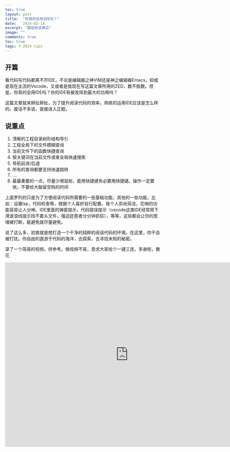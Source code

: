 ```yaml
---
toc: true
layout: post
title:  "你真的会用IDE吗？"
date:   2024-02-18
excerpt: "跟鼠标说再见"
image: ""
comments: true
toc: true
tags: Y-2024 tips
---
```


## 开篇

看代码写代码都离不开IDE，不论是编辑器之神VIM还是神之编辑器Emacs，抑或是现在主流的Vscode，又或者是我现在写这篇文章所用的ZED，数不胜数。但是，你真的会用IDE吗？你的IDE有被发挥到最大的功用吗？

这篇文章就来掰扯掰扯，为了提升阅读代码的效率，熟练的运用IDE应该是怎么样的。废话不多说，直接进入正题。

## 说重点
1. 清晰的工程目录树形结构导引
2. 工程全局下的文件模糊查询
3. 当前文件下的函数快捷查询
4. 按关键词在当前文件或者全局快速搜索
5. 导航前进/后退
6. 所有的查询都要支持快速跳转
7. ....
8. 最最重要的一点，尽量少用鼠标，能用快捷键务必要用快捷键。操作一定要快，不要给大脑留空档的时间

上面罗列的只是为了方便阅读代码所需要的一些基础功能，其他的一些功能，比如：设置lsp，代码检查等，根据个人喜好自行配置。我个人崇尚简洁，花哨的功能容易让人分神。IDE里面的弹窗提示，代码错误提示（vscode这类IDE经常用下滑波浪线提示找不着头文件，强迫症患者分分钟抓狂），等等，这些都会让你的思绪被打断，能避免就尽量避免。

说了这么多，初衷就是想打造一个干净的纯粹的阅读代码的环境。在这里，你不会被打扰。你自由的遨游于代码的海洋，去探索，去寻找未知的秘密。

录了一个简易的视频，供参考。做视频不易，恳求大家给个一键三连，多谢啦，撒花

<iframe
src="https://www.bilibili.com/video/BV1oF4m177L1/"
scrolling="no"
border="0"
frameborder="no"
framespacing="0"
allowfullscreen="true"
height=600
width=800>
